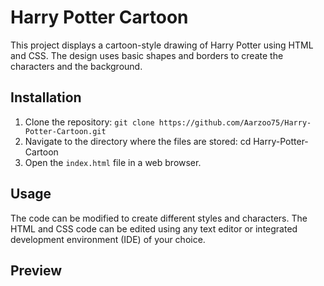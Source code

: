 # Harry Potter Cartoon
This project displays a cartoon-style drawing of Harry Potter using HTML and CSS. The design uses basic shapes and borders to create the characters and the background.

## Installation
1. Clone the repository: `git clone https://github.com/Aarzoo75/Harry-Potter-Cartoon.git`
2. Navigate to the directory where the files are stored:  cd Harry-Potter-Cartoon 
3. Open the `index.html` file in a web browser.

## Usage
The code can be modified to create different styles and characters. The HTML and CSS code can be edited using any text editor or integrated development environment (IDE) of your choice.

## Preview
